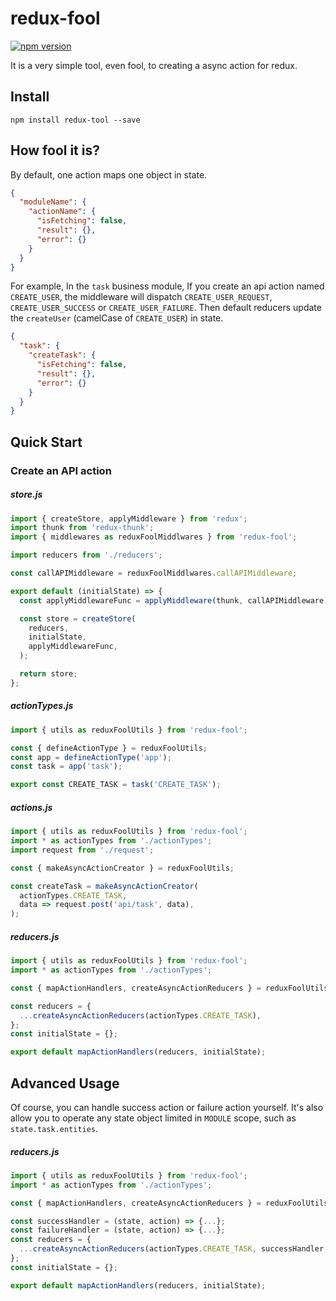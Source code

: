 # redux-fool

[![npm version](https://badge.fury.io/js/redux-fool.svg)](https://badge.fury.io/js/redux-fool)

It is a very simple tool, even fool, to creating a async action for redux. 


## Install
```
npm install redux-tool --save
```

## How fool it is?
By default, one action maps one object in state.

```json
{
  "moduleName": {
    "actionName": {
      "isFetching": false,
      "result": {},
      "error": {}
    }
  }
}
```

For example, In the ```task``` business module, If you create an api action named ``` CREATE_USER ```, the middleware will dispatch ``` CREATE_USER_REQUEST ```, ``` CREATE_USER_SUCCESS ``` or ``` CREATE_USER_FAILURE ```. Then default reducers update the ```createUser``` (camelCase of ```CREATE_USER```) in state.
```json
{
  "task": {
    "createTask": {
      "isFetching": false,
      "result": {},
      "error": {}
    }
  }
}
```

## Quick Start
### Create an API action
##### store.js
```javascript
import { createStore, applyMiddleware } from 'redux';
import thunk from 'redux-thunk';
import { middlewares as reduxFoolMiddlwares } from 'redux-fool';

import reducers from './reducers';

const callAPIMiddleware = reduxFoolMiddlwares.callAPIMiddleware;

export default (initialState) => {
  const applyMiddlewareFunc = applyMiddleware(thunk, callAPIMiddleware);

  const store = createStore(
    reducers,
    initialState,
    applyMiddlewareFunc,
  );

  return store;
};
```

##### actionTypes.js
```javascript
import { utils as reduxFoolUtils } from 'redux-fool';

const { defineActionType } = reduxFoolUtils;
const app = defineActionType('app');
const task = app('task');

export const CREATE_TASK = task('CREATE_TASK');

```

##### actions.js
```javascript
import { utils as reduxFoolUtils } from 'redux-fool';
import * as actionTypes from './actionTypes';
import request from './request';

const { makeAsyncActionCreator } = reduxFoolUtils;

const createTask = makeAsyncActionCreator(
  actionTypes.CREATE_TASK,
  data => request.post('api/task', data),
);
```

##### reducers.js
```javascript
import { utils as reduxFoolUtils } from 'redux-fool';
import * as actionTypes from './actionTypes';

const { mapActionHandlers, createAsyncActionReducers } = reduxFoolUtils;

const reducers = {
  ...createAsyncActionReducers(actionTypes.CREATE_TASK),
};
const initialState = {};

export default mapActionHandlers(reducers, initialState);
```
## Advanced Usage
Of course, you can handle success action or failure action yourself. It's also allow you to operate any state object limited in ```MODULE``` scope, such as ```state.task.entities```.
##### reducers.js
```javascript
import { utils as reduxFoolUtils } from 'redux-fool';
import * as actionTypes from './actionTypes';

const { mapActionHandlers, createAsyncActionReducers } = reduxFoolUtils;

const successHandler = (state, action) => {...};
const failureHandler = (state, action) => {...};
const reducers = {
  ...createAsyncActionReducers(actionTypes.CREATE_TASK, successHandler, failureHandler),
};
const initialState = {};

export default mapActionHandlers(reducers, initialState);
